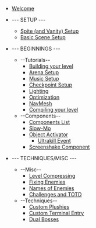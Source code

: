 * [Welcome](README)

* --- SETUP ---

	* [Spite (and Vanity) Setup](setup-editor)
	* [Basic Scene Setup](new-scene)

* --- BEGINNINGS ---
	*  --Tutorials--
		* [Building your level](probuilder-tut)
		* [Arena Setup](arena)
		* [Music Setup](music-manager)
		* [Checkpoint Setup](checkpoints)
		* [Lighting](light)
		* [Optimization](optimization)
		* [NavMesh](navmesh)
		* [Compiling your level](compiling)
	* --Components--
		* [Components List](Components_List)
		* [Slow-Mo](slowmo)
		* [Object Activator](object-activator)
			* [Ultrakill Event](ULTRAKILL-Event)
		* [Screenshake Component](screenshake)

* --- TECHNIQUES/MISC ---
 	* --Misc--
		* [Level Compressing](compress)
		* [Fixing Enemies](enemy-fix)
		* [Names of Enemies](names)
		* [Challenges and TOTD](1.6.0)
	* --Techniques--
		* [Custom Plushies](plushy)
		* [Custom Terminal Entry](Custom-Terminal-Entry)
		* [Dual Bosses](Symbiote)
